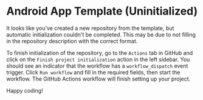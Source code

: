 # Android App Template (Uninitialized)

It looks like you've created a new repository from the template, but automatic initialization couldn't be completed.
This may be due to not filling in the repository description with the correct format.

To finish initialization of the repository, go to the `Actions` tab in GitHub and click on the
`Finish project initialization` action in the left sidebar. You should see an indicator that the workflow has a
`workflow_dispatch` event trigger. Click `Run workflow` and fill in the required fields, then start the workflow.
The GitHub Actions workflow will finish setting up your project.

Happy coding!
